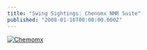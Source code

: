 ```yaml
---
title: "Swing Sightings: Chenomx NMR Suite"
published: "2008-01-16T00:00:00.000Z"
---
```


[![Chemomx](/images/posts/20080116/screenshot.png "Chenomx")](https://www.chenomx.com/software/)